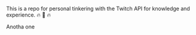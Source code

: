 
This is a repo for personal tinkering with the Twitch API for knowledge and experience. 🔥 💪 🔥

Anotha one